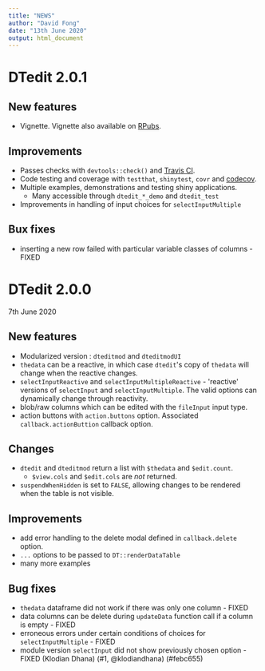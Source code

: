 ```yaml
---
title: "NEWS"
author: "David Fong"
date: "13th June 2020"
output: html_document
---
```


# DTedit 2.0.1

## New features

* Vignette. Vignette also available on [RPubs](https://rpubs.com/DavidFong/DTedit).

## Improvements

* Passes checks with `devtools::check()` and [Travis CI](https://travis-ci.org/DavidPatShuiFong/DTedit).
* Code testing and coverage with `testthat`, `shinytest`, `covr` and [codecov](https://codecov.io/gh/DavidPatShuiFong/DTedit).
* Multiple examples, demonstrations and testing shiny applications.
  + Many accessible through `dtedit_*_demo` and `dtedit_test`
* Improvements in handling of input choices for `selectInputMultiple`

## Bux fixes

* inserting a new row failed with particular variable classes of columns - FIXED

# DTedit 2.0.0
7th June 2020

## New features

* Modularized version : `dteditmod` and `dteditmodUI`
* `thedata` can be a reactive, in which case `dtedit`'s copy of `thedata` will change when the reactive changes.
* `selectInputReactive` and `selectInputMultipleReactive` - 'reactive' versions of `selectInput` and `selectInputMultiple`. The valid options can dynamically change through reactivity.
* blob/raw columns which can be edited with the `fileInput` input type.
* action buttons with `action.buttons` option. Associated `callback.actionButtion` callback option.

## Changes

* `dtedit` and `dteditmod` return a list with `$thedata` and `$edit.count`.
  + `$view.cols` and `$edit.cols` are *not* returned.
* `suspendWhenHidden` is set to `FALSE`, allowing changes to be rendered when the table is not visible.

## Improvements

* add error handling to the delete modal defined in `callback.delete` option.
* `...` options to be passed to `DT::renderDataTable`
* many more examples

## Bug fixes

* `thedata` dataframe did not work if there was only one column - FIXED
* data columns can be delete during `updateData` function call if a column is empty - FIXED
* erroneous errors under certain conditions of choices for `selectInputMultiple` - FIXED
* module version `selectInput` did not show previously chosen option - FIXED (Klodian Dhana) (#1, @klodiandhana) (#febc655)

